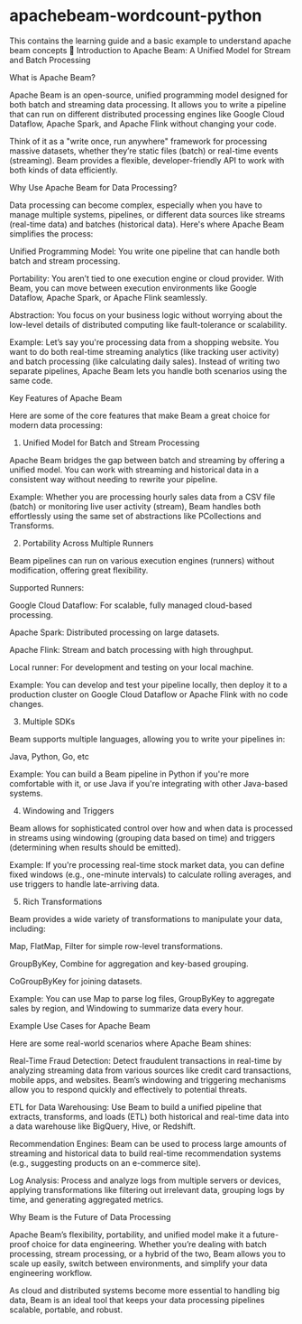 # apachebeam-wordcount-python
This contains the learning guide and a basic example to understand apache beam concepts
🚀 Introduction to Apache Beam: A Unified Model for Stream and Batch Processing

What is Apache Beam?

Apache Beam is an open-source, unified programming model designed for both batch and streaming data processing. It allows you to write a pipeline that can run on different distributed processing engines like Google Cloud Dataflow, Apache Spark, and Apache Flink without changing your code.

Think of it as a "write once, run anywhere" framework for processing massive datasets, whether they’re static files (batch) or real-time events (streaming). Beam provides a flexible, developer-friendly API to work with both kinds of data efficiently.



Why Use Apache Beam for Data Processing?

Data processing can become complex, especially when you have to manage multiple systems, pipelines, or different data sources like streams (real-time data) and batches (historical data). Here's where Apache Beam simplifies the process:

Unified Programming Model: You write one pipeline that can handle both batch and stream processing.

Portability: You aren’t tied to one execution engine or cloud provider. With Beam, you can move between execution environments like Google Dataflow, Apache Spark, or Apache Flink seamlessly.

Abstraction: You focus on your business logic without worrying about the low-level details of distributed computing like fault-tolerance or scalability.

Example: Let’s say you're processing data from a shopping website. You want to do both real-time streaming analytics (like tracking user activity) and batch processing (like calculating daily sales). Instead of writing two separate pipelines, Apache Beam lets you handle both scenarios using the same code.

Key Features of Apache Beam

Here are some of the core features that make Beam a great choice for modern data processing:

1. Unified Model for Batch and Stream Processing

Apache Beam bridges the gap between batch and streaming by offering a unified model. You can work with streaming and historical data in a consistent way without needing to rewrite your pipeline.

Example: Whether you are processing hourly sales data from a CSV file (batch) or monitoring live user activity (stream), Beam handles both effortlessly using the same set of abstractions like PCollections and Transforms.

2. Portability Across Multiple Runners

Beam pipelines can run on various execution engines (runners) without modification, offering great flexibility.

Supported Runners:

Google Cloud Dataflow: For scalable, fully managed cloud-based processing.

Apache Spark: Distributed processing on large datasets.

Apache Flink: Stream and batch processing with high throughput.

Local runner: For development and testing on your local machine.

Example: You can develop and test your pipeline locally, then deploy it to a production cluster on Google Cloud Dataflow or Apache Flink with no code changes.

3. Multiple SDKs

Beam supports multiple languages, allowing you to write your pipelines in:

Java, Python, Go, etc

Example: You can build a Beam pipeline in Python if you're more comfortable with it, or use Java if you're integrating with other Java-based systems.

4. Windowing and Triggers

Beam allows for sophisticated control over how and when data is processed in streams using windowing (grouping data based on time) and triggers (determining when results should be emitted).

Example: If you're processing real-time stock market data, you can define fixed windows (e.g., one-minute intervals) to calculate rolling averages, and use triggers to handle late-arriving data.

5. Rich Transformations

Beam provides a wide variety of transformations to manipulate your data, including:

Map, FlatMap, Filter for simple row-level transformations.

GroupByKey, Combine for aggregation and key-based grouping.

CoGroupByKey for joining datasets.

Example: You can use Map to parse log files, GroupByKey to aggregate sales by region, and Windowing to summarize data every hour.



Example Use Cases for Apache Beam

Here are some real-world scenarios where Apache Beam shines:

Real-Time Fraud Detection: Detect fraudulent transactions in real-time by analyzing streaming data from various sources like credit card transactions, mobile apps, and websites. Beam’s windowing and triggering mechanisms allow you to respond quickly and effectively to potential threats.

ETL for Data Warehousing: Use Beam to build a unified pipeline that extracts, transforms, and loads (ETL) both historical and real-time data into a data warehouse like BigQuery, Hive, or Redshift.

Recommendation Engines: Beam can be used to process large amounts of streaming and historical data to build real-time recommendation systems (e.g., suggesting products on an e-commerce site).

Log Analysis: Process and analyze logs from multiple servers or devices, applying transformations like filtering out irrelevant data, grouping logs by time, and generating aggregated metrics.



Why Beam is the Future of Data Processing

Apache Beam’s flexibility, portability, and unified model make it a future-proof choice for data engineering. Whether you’re dealing with batch processing, stream processing, or a hybrid of the two, Beam allows you to scale up easily, switch between environments, and simplify your data engineering workflow.



As cloud and distributed systems become more essential to handling big data, Beam is an ideal tool that keeps your data processing pipelines scalable, portable, and robust.
